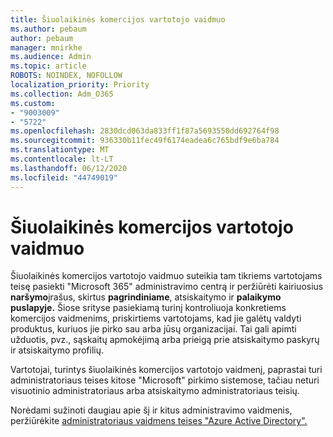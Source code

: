 ```yaml
---
title: Šiuolaikinės komercijos vartotojo vaidmuo
ms.author: pebaum
author: pebaum
manager: mnirkhe
ms.audience: Admin
ms.topic: article
ROBOTS: NOINDEX, NOFOLLOW
localization_priority: Priority
ms.collection: Adm_O365
ms.custom:
- "9003009"
- "5722"
ms.openlocfilehash: 2830dcd063da833ff1f87a5693550dd692764f98
ms.sourcegitcommit: 936330b11fec49f6174eadea6c765bdf9e6ba784
ms.translationtype: MT
ms.contentlocale: lt-LT
ms.lasthandoff: 06/12/2020
ms.locfileid: "44749019"
---
```

# <a name="modern-commerce-user-role"></a>Šiuolaikinės komercijos vartotojo vaidmuo

Šiuolaikinės komercijos vartotojo vaidmuo suteikia tam tikriems vartotojams teisę pasiekti "Microsoft 365" administravimo centrą ir peržiūrėti kairiuosius **naršymo**įrašus, skirtus **pagrindiniame**, atsiskaitymo ir **palaikymo puslapyje.** Šiose srityse pasiekiamą turinį kontroliuoja konkretiems komercijos vaidmenims, priskirtiems vartotojams, kad jie galėtų valdyti produktus, kuriuos jie pirko sau arba jūsų organizacijai. Tai gali apimti užduotis, pvz., sąskaitų apmokėjimą arba prieigą prie atsiskaitymo paskyrų ir atsiskaitymo profilių.

Vartotojai, turintys šiuolaikinės komercijos vartotojo vaidmenį, paprastai turi administratoriaus teises kitose "Microsoft" pirkimo sistemose, tačiau neturi visuotinio administratoriaus arba atsiskaitymo administratoriaus teisių.

Norėdami sužinoti daugiau apie šį ir kitus administravimo vaidmenis, peržiūrėkite [administratoriaus vaidmens teises "Azure Active Directory".](https://docs.microsoft.com/azure/active-directory/users-groups-roles/directory-assign-admin-roles#modern-commerce-administrator)